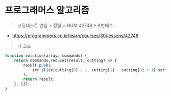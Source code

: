 # 프로그래머스 알고리즘

> 코딩테스트 연습 > 정렬 > NUM 42748 > K번째수

- https://programmers.co.kr/learn/courses/30/lessons/42748

> 내 코드

```js
function solution(array, commands) {
	return commands.reduce((result, cutting) => {
		result.push(
			arr.slice(cutting[0] - 1, cutting[1] - cutting[0] + 1).sort((a, b) => a - b)[cutting[2] - 1]
		);
		return result;
	}, []);
}
```
